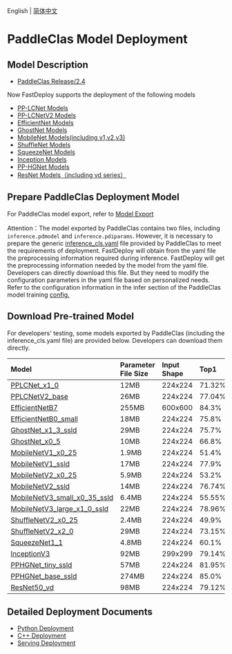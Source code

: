 English | [简体中文](README_CN.md)

# PaddleClas Model Deployment

## Model Description

- [PaddleClas Release/2.4](https://github.com/PaddlePaddle/PaddleClas/tree/release/2.4)

Now FastDeploy supports the deployment of the following models

- [PP-LCNet Models](https://github.com/PaddlePaddle/PaddleClas/blob/release/2.4/docs/zh_CN/models/PP-LCNet.md)
- [PP-LCNetV2 Models](https://github.com/PaddlePaddle/PaddleClas/blob/release/2.4/docs/zh_CN/models/PP-LCNetV2.md)
- [EfficientNet Models](https://github.com/PaddlePaddle/PaddleClas/blob/release/2.4/docs/zh_CN/models/EfficientNet_and_ResNeXt101_wsl.md)
- [GhostNet Models](https://github.com/PaddlePaddle/PaddleClas/blob/release/2.4/docs/zh_CN/models/Mobile.md)
- [MobileNet Models(including v1,v2,v3)](https://github.com/PaddlePaddle/PaddleClas/blob/release/2.4/docs/zh_CN/models/Mobile.md)
- [ShuffleNet Models](https://github.com/PaddlePaddle/PaddleClas/blob/release/2.4/docs/zh_CN/models/Mobile.md)
- [SqueezeNet Models](https://github.com/PaddlePaddle/PaddleClas/blob/release/2.4/docs/zh_CN/models/Others.md)
- [Inception Models](https://github.com/PaddlePaddle/PaddleClas/blob/release/2.4/docs/zh_CN/models/Inception.md)
- [PP-HGNet Models](https://github.com/PaddlePaddle/PaddleClas/blob/release/2.4/docs/zh_CN/models/PP-HGNet.md)
- [ResNet Models（including vd series）](https://github.com/PaddlePaddle/PaddleClas/blob/release/2.4/docs/zh_CN/models/ResNet_and_vd.md)

## Prepare PaddleClas Deployment Model

For PaddleClas model export, refer to [Model Export](https://github.com/PaddlePaddle/PaddleClas/blob/release/2.4/docs/zh_CN/inference_deployment/export_model.md#2-%E5%88%86%E7%B1%BB%E6%A8%A1%E5%9E%8B%E5%AF%BC%E5%87%BA)  

Attention：The model exported by PaddleClas contains two files, including `inference.pdmodel` and `inference.pdiparams`. However, it is necessary to prepare the generic [inference_cls.yaml](https://github.com/PaddlePaddle/PaddleClas/blob/release/2.4/deploy/configs/inference_cls.yaml) file provided by PaddleClas to meet the requirements of deployment. FastDeploy will obtain from the yaml file the preprocessing information required during inference. FastDeploy will get the preprocessing information needed by the model from the yaml file. Developers can directly download this file. But they need to modify the configuration parameters in the yaml file based on personalized needs. Refer to the configuration information in the infer section of the PaddleClas model training [config.](https://github.com/PaddlePaddle/PaddleClas/tree/release/2.4/ppcls/configs/ImageNet)


## Download Pre-trained Model

For developers' testing, some models exported by PaddleClas (including the inference_cls.yaml file) are provided below. Developers can download them directly.

| Model                                                               | Parameter File Size    |Input Shape |  Top1 | Top5 |
|:---------------------------------------------------------------- |:----- |:----- | :----- | :----- |
| [PPLCNet_x1_0](https://bj.bcebos.com/paddlehub/fastdeploy/PPLCNet_x1_0_infer.tgz) | 12MB | 224x224 |71.32% | 90.03% |
| [PPLCNetV2_base](https://bj.bcebos.com/paddlehub/fastdeploy/PPLCNetV2_base_infer.tgz)  | 26MB  | 224x224 |77.04% | 93.27% |
| [EfficientNetB7](https://bj.bcebos.com/paddlehub/fastdeploy/EfficientNetB7_infer.tgz) |  255MB | 600x600 | 84.3% | 96.9% |
| [EfficientNetB0_small](https://bj.bcebos.com/paddlehub/fastdeploy/EfficientNetB0_small_infer.tgz)|  18MB | 224x224 | 75.8% | 75.8% |
| [GhostNet_x1_3_ssld](https://bj.bcebos.com/paddlehub/fastdeploy/GhostNet_x1_3_ssld_infer.tgz) |  29MB | 224x224 | 75.7% | 92.5% |
| [GhostNet_x0_5](https://bj.bcebos.com/paddlehub/fastdeploy/GhostNet_x0_5_infer.tgz) |  10MB | 224x224 | 66.8% | 86.9% |
| [MobileNetV1_x0_25](https://bj.bcebos.com/paddlehub/fastdeploy/MobileNetV1_x0_25_infer.tgz) |  1.9MB | 224x224 | 51.4% | 75.5% |
| [MobileNetV1_ssld](https://bj.bcebos.com/paddlehub/fastdeploy/MobileNetV1_ssld_infer.tgz) |  17MB | 224x224 | 77.9% | 93.9% |
| [MobileNetV2_x0_25](https://bj.bcebos.com/paddlehub/fastdeploy/MobileNetV2_x0_25_infer.tgz) |  5.9MB | 224x224 | 53.2% | 76.5% |
| [MobileNetV2_ssld](https://bj.bcebos.com/paddlehub/fastdeploy/MobileNetV2_ssld_infer.tgz) |  14MB | 224x224 | 76.74% | 93.39% |
| [MobileNetV3_small_x0_35_ssld](https://bj.bcebos.com/paddlehub/fastdeploy/MobileNetV3_small_x0_35_ssld_infer.tgz) |  6.4MB | 224x224 | 55.55% | 77.71% |
| [MobileNetV3_large_x1_0_ssld](https://bj.bcebos.com/paddlehub/fastdeploy/MobileNetV3_large_x1_0_ssld_infer.tgz) |  22MB | 224x224 | 78.96% | 94.48% |
| [ShuffleNetV2_x0_25](https://bj.bcebos.com/paddlehub/fastdeploy/ShuffleNetV2_x0_25_infer.tgz) |  2.4MB | 224x224 | 49.9% | 73.79% |
| [ShuffleNetV2_x2_0](https://bj.bcebos.com/paddlehub/fastdeploy/ShuffleNetV2_x2_0_infer.tgz) |  29MB | 224x224 | 73.15% | 91.2% |
| [SqueezeNet1_1](https://bj.bcebos.com/paddlehub/fastdeploy/SqueezeNet1_1_infer.tgz) |  4.8MB | 224x224 | 60.1% | 81.9% |
| [InceptionV3](https://bj.bcebos.com/paddlehub/fastdeploy/InceptionV3_infer.tgz) |  92MB | 299x299 | 79.14% | 94.59% |
| [PPHGNet_tiny_ssld](https://bj.bcebos.com/paddlehub/fastdeploy/PPHGNet_tiny_ssld_infer.tgz) |  57MB | 224x224 | 81.95% | 96.12% |
| [PPHGNet_base_ssld](https://bj.bcebos.com/paddlehub/fastdeploy/PPHGNet_base_ssld_infer.tgz) |  274MB | 224x224 | 85.0% | 97.35% |
| [ResNet50_vd](https://bj.bcebos.com/paddlehub/fastdeploy/ResNet50_vd_infer.tgz) |  98MB | 224x224 | 79.12% | 94.44% |

## Detailed Deployment Documents

- [Python Deployment](python)
- [C++ Deployment](cpp)
- [Serving Deployment](serving)
